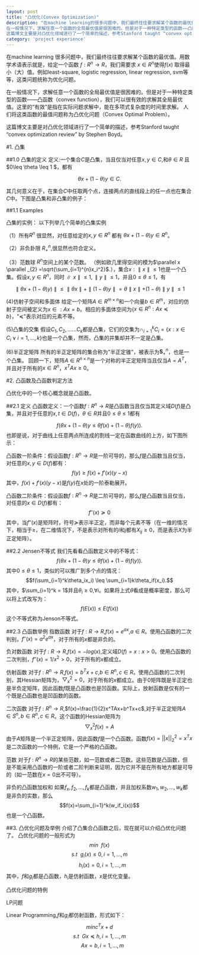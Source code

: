 ```yaml
---
layout: post
title: "凸优化(Convex Optimization)"
description: "在machine learning的很多问题中，我们最终往往要求解某个函数的最优值。用数学术语表示就是，给定一个函数 $f: R^{n} \rightarrow R$，我们需要求 $x \in R^{n}$使得$f(x)$ 取得最小（大）值。例如least-square, logistic regression, linear regression, svm等等，这类问题统称为优化问题。
在一般情况下，求解任意一个函数的全局最优值是很困难的。但是对于一种特定类型的函数——凸函数（convex function），我们可以很有效的求解其全局最优值。这里的“有效”是指在实际问题求解中，能在多项式复杂度的时间里求解。 人们将这类函数的最值问题称为凸优化问题（Convex Optimal Problem）。
这篇博文主要是对凸优化领域进行了一个简单的描述，参考Stanford taught “convex optimization review” by Stephen Boyd"
category: 'project experience'
---
```

在machine learning 很多问题中，我们最终往往要求解某个函数的最优值。用数学术语表示就是，给定一个函数 $f: R^{n} \rightarrow R$，我们需要求 $x \in R^{n}$使得$f(x)$ 取得最小（大）值。例如least-square, logistic regression, linear regression, svm等等，这类问题统称为优化问题。

在一般情况下，求解任意一个函数的全局最优值是很困难的。但是对于一种特定类型的函数——凸函数（convex function），我们可以很有效的求解其全局最优值。这里的“有效”是指在实际问题求解中，能在多项式复杂度的时间里求解。 人们将这类函数的最值问题称为凸优化问题（Convex Optimal Problem）。

这篇博文主要是对凸优化领域进行了一个简单的描述，参考Stanford taught “convex optimization review” by Stephen Boyd。

#1. 凸集

##1.0 凸集的定义
定义:一个集合$C$是凸集，当且仅当对任意$x,y \in C$,和$θ \in R$ 且$0\leq \theta \leq 1 $，都有

$$\theta x+(1-\theta)y \in C.$$

其几何意义在于，在集合$C$中任取两个点，连接两点的直线段上的任一点也在集合$C$中。下图是凸集和非凸集的例子：

##1.1 Examples

凸集的实例： 以下列举几个简单的凸集实例

（1）所有$R^n$  很显然，对任意给定的$x,y∈R^n$ 都有 $\theta x+(1−\theta)y\in R^n$。 

（2）非负卦限  $R^{n}_{+}$,很显然也符合定义。

（3）范数球  $R^n$空间上的某个范数。
（例如欧几里得空间的模为$\parallel x \parallel _{2} =\sqrt{\sum_{i=1}^{n}x_i^2}$.），集合${x:\parallel x\parallel \leq 1}$也是一个凸集。假设$x,y \in R^n$，同时$\parallel x\parallel \leq 1,\parallel y\parallel \leq 1$，并且$0 \leq \theta \leq 1$，有

$$\parallel \theta x+(1-\theta)y)\parallel\leq \parallel \theta x\parallel+\parallel(1-\theta)y\parallel=\theta\parallel x\parallel+(1-\theta)\parallel y\parallel\leq 1$$

(4)仿射子空间和多面体  给定一个矩阵$A \in R^{m \times n}$和一个向量$b \in R^m$，对应的仿射子空间被定义为${x \in:Ax=b}$。相应的多面体空间为{$x\in R^n:Ax \preceq b$}，"$\preceq$"表示对应的元素不等。

(5)凸集的交集  假设$C_1,C_2,......C_k$都是凸集，它们的交集为$\cap_{i=1}^k C_i = \{x:x \in C_i \vee i=1,...,k\}$也是一个凸集，然而，凸集的并集却并不一定是凸集。

(6)半正定矩阵  所有的半正定矩阵的集合称为"半正定锥"，被表示为$\mathbf{S}_{+}^{n}$，也是一个凸集。 回顾一下，矩阵$A \in R^{n\times n}$是一个对称的半正定矩阵当且仅当$A = A^T$，并且对于所有的$x\in R^n$，$x^TAx\geq 0$。

#2. 凸函数及凸函数判定方法

凸优化中的一个核心概念就是凸函数。

##2.1 定义
凸函数定义：一个函数$f:R^n\rightarrow R$是凸函数当且仅当其定义域$D(f)$是凸集，并且对于任意的$x,t\in D(f)$，$\theta \in R$并且$0\leq \theta\leq 1$都有

$$f(\theta x+(1-\theta)y \leq \theta f(x)+(1-\theta)f(y)).$$
也即是说，对于曲线上任意两点所连成的割线一定在函数曲线的上方，如下图所示：

凸函数一阶条件：假设函数$f:R^n\rightarrow R$是一阶可导的，那么$f$是凸函数当且仅当，对任意的$x,y\in D(f)$都有：
$$f(y)\geq f(x)+f'(x)(y-x)$$
其中，$f(x)+f'(x)(y-x)$是$f(y)$在$x$处的一阶泰勒展开。

凸函数二阶条件：假设函数$f:R^n\rightarrow R$是二阶可导的，那么$f$是凸函数当且仅当，对任意的$x\in D(f)$都有：
$$f''(x)\succeq 0$$
其中，当$f''(x)$是矩阵时，符号$\succeq$表示半正定，而非每个元素不等（在一维的情况下，相当于$\geq$，在二维情况下，不是表示对所有的$i$和$j$都有$X_{ij}\geq 0$，而是表示$X$为半正定矩阵）。

##2.2 Jensen不等式
我们先看看凸函数定义中的不等式：
$$f(\theta x+(1-\theta)y \leq \theta f(x)+(1-\theta)f(y)).$$
其中$0\leq \theta\leq 1$，类似的可以推广到多个点的情况：
$$f(\sum_{i=1}^k\theta_ix_i) \leq \sum_{i=1}k\theta_if(x_i).$$
其中，$\sum_{i=1}^k = 1$并且$\theta_i \geq 0$,$\forall i$。如果将上式$\theta$看成是概率密度，那么可以将上式改写为：
$$f(E(x)) \leq E(f(x))$$
这个不等式称为Jenson不等式。

##2.3 凸函数举例
 指数函数  对于$f:R\rightarrow R$,$f(x)=e^{ax}$,$a\in R$。使用凸函数的二次判别，$f''(x)=a^2e^{ax}$，对于所有的$x$都是非负的。

 负对数函数  对于$f:R\rightarrow R$,$f(x)=-log(x)$,定义域$D(f)={x:x >0}$。使用凸函数的二次判别，$f''(x)=1/x^2 >0$，对于所有的$x$都成立。

 仿射函数  对于$f:R^n\rightarrow R$,$f(x)=b^Tx+c$,$b \in R^n,c\in R$。使用凸函数的二次判别，其Hessian矩阵为，$\bigtriangledown_x^2=0$，对于所有的$x$都成立。由于0矩阵既是半正定也是半负定矩阵，因此函数$f$既是凸函数也是凹函数。实际上，放射函数是仅有的一个既是凸函数也是凹函数的函数。

 二次函数  对于$f:R^n\rightarrow R$,$f(x)=\frac{1}{2}x^TAx+b^Tx+c$,对于半正定矩阵$A \in S^n,b\in R^n,c\in R$。这个函数的Hessian矩阵为
 $$\bigtriangledown_x^2f(x)=A$$由于$A$矩阵是一个半正定矩阵，因此函数$f$是一个凸函数。函数$f(x)=||x||_2^2=x^Tx$是二次函数的一个特例，它是一个严格的凸函数。

 范数  对于$f:R^n\rightarrow R$的某些范数，如一范数或者二范数。这些范数是凸函数，但是不能采用凸函数的一阶或者二阶判断来证明，因为它并不是在所有地方都是可导的（如一范数在$x=0$出不可导）。

 非负的凸函数加权和  如果$f_x,f_2,...,f_k$都是凸函数，并且加权系数$w_1,w_2,...,w_k$都是非负的实数，那么
 $$f(x)=\sum_{i=1}^k(w_if_i(x))$$也是一个凸函数。



##3. 凸优化问题及举例
介绍了凸集合凸函数之后，现在就可以介绍凸优化问题了。
凸优化问题的一般形式为
$$min  \ \ f(x)$$
$$s.t\ \ g_i(x) \leq 0,  i=1,...,m$$
$$\ \ \ \      h_i(x) = 0,  i=1,...,m$$
其中，$f$和$g_i$都是凸函数，$h_i$是仿射函数，$x$是优化变量。

凸优化问题的特例

LP问题

Linear Programming,$f$和$g_i$都仿射函数，形式如下：
$$min c^Tx+d$$
$$s.t\ \ Gx\preceq h,  i=1,...,m$$
$$\ \ \ \      Ax=b,  i=1,...,m$$  
